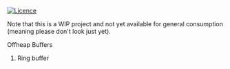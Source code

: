 [![Licence](https://img.shields.io/hexpm/l/plug.svg)](https://github.com/gsharma/offheap-buffers/blob/master/LICENSE)

Note that this is a WIP project and not yet available for general consumption (meaning please don't look just yet).

Offheap Buffers
1. Ring buffer

